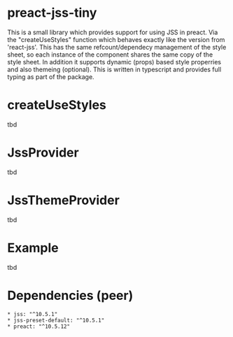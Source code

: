 # preact-jss-tiny

This is a small library which provides support for using JSS in preact. Via the "createUseStyles" function which behaves 
exactly like the version from 'react-jss'.  This has the same refcount/dependecy management of the style sheet, so each 
instance of the component shares the same copy of the style sheet. In addition it supports dynamic (props) based style
properries and also themeing (optional). This is written in typescript and provides full typing as part of the package.

# createUseStyles
tbd

# JssProvider
tbd

# JssThemeProvider
tbd

# Example
tbd

# Dependencies (peer)
	* jss: "^10.5.1"
	* jss-preset-default: "^10.5.1"
    * preact: "^10.5.12"